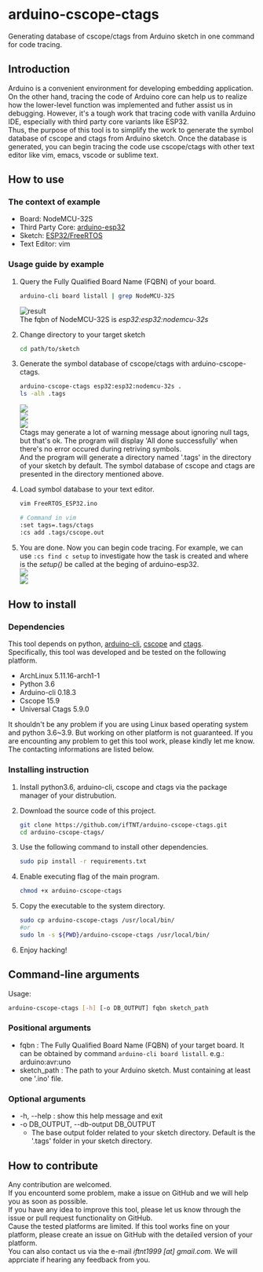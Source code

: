 # arduino-cscope-ctags

Generating database of cscope/ctags from Arduino sketch in one command for code tracing.

## Introduction

Arduino is a convenient environment for developing embedding application. On the other hand, tracing the code of Arduino core can help us to realize how the lower-level function was implemented and futher assist us in debugging. However, it's a tough work that tracing code with vanilla Arduino IDE, especially with third party core variants like ESP32.  
Thus, the purpose of this tool is to simplify the work to generate the symbol database of cscope and ctags from Arduino sketch. Once the database is generated, you can begin tracing the code use cscope/ctags with other text editor like vim, emacs, vscode or sublime text.

## How to use

### The context of example

- Board: NodeMCU-32S
- Third Party Core: [arduino-esp32](https://github.com/espressif/arduino-esp32/tree/1.0.6)
- Sketch: [ESP32/FreeRTOS](https://github.com/espressif/arduino-esp32/blob/1.0.6/libraries/ESP32/examples/FreeRTOS/FreeRTOS.ino)
- Text Editor: vim

### Usage guide by example

1. Query the Fully Qualified Board Name (FQBN) of your board.

   ```bash
   arduino-cli board listall | grep NodeMCU-32S
   ```

   ![result](https://i.imgur.com/qfcC3KT.png)  
   The fqbn of NodeMCU-32S is _esp32:esp32:nodemcu-32s_

2. Change directory to your target sketch

   ```bash
   cd path/to/sketch
   ```

3. Generate the symbol database of cscope/ctags with arduino-cscope-ctags.

   ```bash
   arduino-cscope-ctags esp32:esp32:nodemcu-32s .
   ls -alh .tags
   ```

   ![](https://i.imgur.com/3oYbRuV.png)  
   ![](https://i.imgur.com/m9G8li7.png)  
   ![](https://i.imgur.com/uZhXUCx.png)  
   Ctags may generate a lot of warning message about ignoring null tags, but that's ok. The program will display 'All done successfully' when there's no error occured during retriving symbols.  
   And the program will generate a directory named '.tags' in the directory of your sketch by default. The symbol database of cscope and ctags are presented in the directory mentioned above.

4. Load symbol database to your text editor.

   ```bash
   vim FreeRTOS_ESP32.ino

   # Command in vim
   :set tags=.tags/ctags
   :cs add .tags/cscope.out
   ```

5. You are done.
   Now you can begin code tracing. For example, we can use `:cs find c setup` to investigate how the task is created and where is the _setup()_ be called at the beging of arduino-esp32.  
   ![](https://i.imgur.com/3t7I1MW.png)  
   ![](https://i.imgur.com/tzK9sda.png)

## How to install

### Dependencies

This tool depends on python, [arduino-cli](https://github.com/arduino/arduino-cli), [cscope](http://cscope.sourceforge.net/) and [ctags](https://github.com/universal-ctags/ctags).  
Specifically, this tool was developed and be tested on the following platform.

- ArchLinux 5.11.16-arch1-1
- Python 3.6
- Arduino-cli 0.18.3
- Cscope 15.9
- Universal Ctags 5.9.0

It shouldn't be any problem if you are using Linux based operating system and python 3.6~3.9. But working on other platform is not guaranteed. If you are encounting any problem to get this tool work, please kindly let me know. The contacting informations are listed below.

### Installing instruction

1. Install python3.6, arduino-cli, cscope and ctags via the package manager of your distrubution.
2. Download the source code of this project.

   ```bash
   git clone https://github.com/ifTNT/arduino-cscope-ctags.git
   cd arduino-cscope-ctags/
   ```

3. Use the following command to install other dependencies.

   ```bash
   sudo pip install -r requirements.txt
   ```

4. Enable executing flag of the main program.

   ```bash
   chmod +x arduino-cscope-ctags
   ```

5. Copy the executable to the system directory.

   ```bash
   sudo cp arduino-cscope-ctags /usr/local/bin/
   #or
   sudo ln -s ${PWD}/arduino-cscope-ctags /usr/local/bin/
   ```

6. Enjoy hacking!

## Command-line arguments

Usage:

```bash
arduino-cscope-ctags [-h] [-o DB_OUTPUT] fqbn sketch_path
```

### Positional arguments

- fqbn : The Fully Qualified Board Name (FQBN) of your target board. It can be obtained by command `arduino-cli board listall`. e.g.: arduino:avr:uno
- sketch_path : The path to your Arduino sketch. Must containing at least one '.ino' file.

### Optional arguments

- -h, --help : show this help message and exit
- -o DB_OUTPUT, --db-output DB_OUTPUT
  - The base output folder related to your sketch directory. Default is the '.tags' folder in your sketch directory.

## How to contribute

Any contribution are welcomed.  
If you encounterd some problem, make a issue on GitHub and we will help you as soon as possible.  
If you have any idea to improve this tool, please let us know through the issue or pull request functionality on GitHub.  
Cause the tested platforms are limited. If this tool works fine on your platform, please create an issue on GitHub with the detailed version of your platform.  
You can also contact us via the e-mail _iftnt1999 [at] gmail.com_. We will apprciate if hearing any feedback from you.
